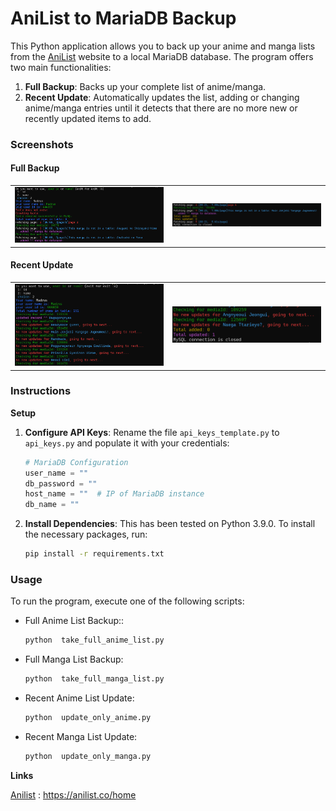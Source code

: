 # AniList to MariaDB Backup
This Python application allows you to back up your anime and manga lists from the [AniList] website to a local MariaDB database. The program offers two main functionalities:
1. **Full Backup**: Backs up your complete list of anime/manga.
2. **Recent Update**: Automatically updates the list, adding or changing anime/manga entries until it detects that there are no more new or recently updated items to add.
   
### Screenshots
#### Full Backup
<table>
  <tr>
    <td><img src="screenshots/full_backup_1.png" width="550"></td>
    <td><img src="screenshots/full_backup_2.png" width="550"></td>
  </tr>
</table>

#### Recent Update
<table>
  <tr>
    <td><img src="screenshots/update_only_1.png" width="450"></td>
    <td><img src="screenshots/update_only_2.png" width="450"></td>
  </tr>
</table>

### Instructions
**Setup**
1. **Configure API Keys**: Rename the file ```api_keys_template.py``` to ```api_keys.py``` and populate it with your credentials:
    ```python
    # MariaDB Configuration
    user_name = ""
    db_password = ""
    host_name = ""  # IP of MariaDB instance
    db_name = ""
    ```

2. **Install Dependencies**: This has been tested on Python 3.9.0. To install the necessary packages, run:
   ```bash 
   pip install -r requirements.txt
### Usage
To run the program, execute one of the following scripts:
* Full Anime List Backup::
  ```bash
  python  take_full_anime_list.py
* Full Manga List Backup:
  ```bash
  python  take_full_manga_list.py
* Recent Anime List Update:
  ```bash
  python  update_only_anime.py
* Recent Manga List Update:
  ```bash
  python  update_only_manga.py

**Links**

[Anilist] : https://anilist.co/home

[Anilist]: https://anilist.co/home